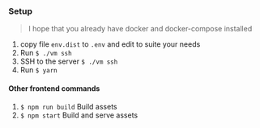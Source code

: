 ### Setup
> I hope that you already have docker and docker-compose installed
1. copy file `env.dist` to `.env` and edit to suite your needs
1. Run `$ ./vm ssh`
1. SSH to the server `$ ./vm ssh`
1. Run `$ yarn`

#### Other frontend commands
1. `$ npm run build` Build assets
1. `$ npm start` Build and serve assets

